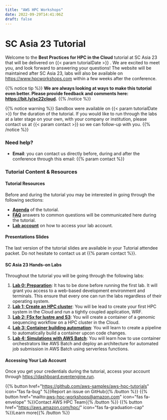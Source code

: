 ```yaml
---
title: "AWS HPC Workshops"
date: 2022-09-29T14:41:06Z
draft: false
---
```


# SC Asia 23 Tutorial

Welcome to the **Best Practices for HPC in the Cloud** tutorial at SC Asia 23 that will be delivered on {{< param tutorialDate >}} . We are excited to meet you, and look forward to answering your questions!
The website will be maintained after SC Asia 23, labs will also be available on https://www.hpcworkshops.com within a few weeks after the conference.

{{% notice tip %}}
**We are always looking at ways to make this tutorial even better. Please provide feedback and comments here: https://bit.ly/sc22cloud.**
{{% /notice %}}


{{% notice warning %}}
Sandbox were available on {{< param tutorialDate >}} for the duration of the tutorial. If you would like to run through the labs at a later stage on your own, with your company or institution, please contact us at {{< param contact >}} so we can follow-up with you.
{{% /notice %}}


### Need help?

- **Email**: you can contact us directly before, during and after the conference through this email: {{% param contact %}}

### Tutorial Content & Resources

#### Tutorial Resources

Before and during the tutorial you may be interested in going through the following sections:

- **[Agenda](/01-hpc-overview/00-agenda.html)** of the tutorial.
- **[FAQ](/01-hpc-overview/01-updates.md)** answers to common questions will be communicated here during the tutorial.
- **[Lab account](/02-aws-getting-started/03-access-aws.html)** on how to access your lab account.

#### Presentations Slides

The last version of the tutorial slides are available in your Tutorial attendee packet. Do not hesitate to contact us at {{% param contact %}}.

#### SC Asia 23 Hands-on Labs

Throughout the tutorial you will be going through the following labs:

1. **[Lab 0: Preparation](/01-hpc-overview/00-agenda.html)**: It has to be done before running the first lab. It will grant you access to a web-based development environment and terminals. This ensure that every one can run the labs regardless of their operating system.
2. **[Lab 1: Create an HPC cluster](/03-hpc-aws-parallelcluster-workshop.html)**: You will be lead to create your first HPC system in the Cloud and run a tightly coupled application, WRF.
3. **[Lab 2: FSx for lustre and S3](/08-fsx-lustre.html)**: You will create a container of a genomic sequencing workflow on a HPC cluster in the Cloud.
4. **[Lab 3: Container building automation](/05-cicd-pipeline.html)**: You will learn to create a pipeline to automatically build a container upcon code changes.
5. **[Lab 4: Simulations with AWS Batch](/06-batch-automation.html)**: You will learn how to use container orchestrators like AWS Batch and deploy an architecture for automated job submission in AWS Batch using serverless functions.


#### Accessing Your Lab Account
Once you get your credentials during the tutorial, access your account through https://dashboard.eventengine.run.

{{% button href="https://github.com/aws-samples/aws-hpc-tutorials" icon="fas fa-bug" %}}Report an issue on GitHub{{% /button %}}
{{% button href="mailto:aws-hpc-workshops@amazon.com" icon="fas fa-envelope" %}}Contact AWS HPC Team{{% /button %}}
{{% button href="https://aws.amazon.com/hpc/" icon="fas fa-graduation-cap" %}}Learn more{{% /button %}}

